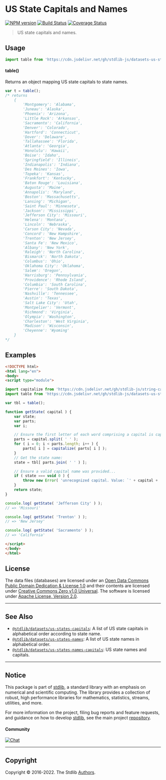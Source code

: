 <!--

@license Apache-2.0

Copyright (c) 2018 The Stdlib Authors.

Licensed under the Apache License, Version 2.0 (the "License");
you may not use this file except in compliance with the License.
You may obtain a copy of the License at

   http://www.apache.org/licenses/LICENSE-2.0

Unless required by applicable law or agreed to in writing, software
distributed under the License is distributed on an "AS IS" BASIS,
WITHOUT WARRANTIES OR CONDITIONS OF ANY KIND, either express or implied.
See the License for the specific language governing permissions and
limitations under the License.

-->

# US State Capitals and Names

[![NPM version][npm-image]][npm-url] [![Build Status][test-image]][test-url] [![Coverage Status][coverage-image]][coverage-url] <!-- [![dependencies][dependencies-image]][dependencies-url] -->

> US state capitals and names.



<section class="usage">

## Usage

```javascript
import table from 'https://cdn.jsdelivr.net/gh/stdlib-js/datasets-us-states-capitals-names@esm/index.mjs';
```

#### table()

Returns an object mapping US state capitals to state names.

```javascript
var t = table();
/* returns
    {
        'Montgomery': 'Alabama',
        'Juneau': 'Alaska',
        'Phoenix': 'Arizona',
        'Little Rock': 'Arkansas',
        'Sacramento': 'California',
        'Denver': 'Colorado',
        'Hartford': 'Connecticut',
        'Dover': 'Delaware',
        'Tallahassee': 'Florida',
        'Atlanta': 'Georgia',
        'Honolulu': 'Hawaii',
        'Boise': 'Idaho',
        'Springfield': 'Illinois',
        'Indianapolis': 'Indiana',
        'Des Moines': 'Iowa',
        'Topeka': 'Kansas',
        'Frankfort': 'Kentucky',
        'Baton Rouge': 'Louisiana',
        'Augusta': 'Maine',
        'Annapolis': 'Maryland',
        'Boston': 'Massachusetts',
        'Lansing': 'Michigan',
        'Saint Paul': 'Minnesota',
        'Jackson': 'Mississippi',
        'Jefferson City': 'Missouri',
        'Helena': 'Montana',
        'Lincoln': 'Nebraska',
        'Carson City': 'Nevada',
        'Concord': 'New Hampshire',
        'Trenton': 'New Jersey',
        'Santa Fe': 'New Mexico',
        'Albany': 'New York',
        'Raleigh': 'North Carolina',
        'Bismarck': 'North Dakota',
        'Columbus': 'Ohio',
        'Oklahoma City': 'Oklahoma',
        'Salem': 'Oregon',
        'Harrisburg': 'Pennsylvania',
        'Providence': 'Rhode Island',
        'Columbia': 'South Carolina',
        'Pierre': 'South Dakota',
        'Nashville': 'Tennessee',
        'Austin': 'Texas',
        'Salt Lake City': 'Utah',
        'Montpelier': 'Vermont',
        'Richmond': 'Virginia',
        'Olympia': 'Washington',
        'Charleston': 'West Virginia',
        'Madison': 'Wisconsin',
        'Cheyenne': 'Wyoming'
    }
*/
```

</section>

<!-- /.usage -->

<section class="examples">

## Examples

<!-- eslint no-undef: "error" -->

```html
<!DOCTYPE html>
<html lang="en">
<body>
<script type="module">

import capitalize from 'https://cdn.jsdelivr.net/gh/stdlib-js/string-capitalize@esm/index.mjs';
import table from 'https://cdn.jsdelivr.net/gh/stdlib-js/datasets-us-states-capitals-names@esm/index.mjs';

var tbl = table();

function getState( capital ) {
    var state;
    var parts;
    var i;

    // Ensure the first letter of each word comprising a capital is capitalized...
    parts = capital.split( ' ' );
    for ( i = 0; i < parts.length; i++ ) {
        parts[ i ] = capitalize( parts[ i ] );
    }
    // Get the state name:
    state = tbl[ parts.join( ' ' ) ];

    // Ensure a valid capital name was provided...
    if ( state === void 0 ) {
        throw new Error( 'unrecognized capital. Value: `' + capital + '`.' );
    }
    return state;
}

console.log( getState( 'Jefferson City' ) );
// => 'Missouri'

console.log( getState( 'Trenton' ) );
// => 'New Jersey'

console.log( getState( 'Sacramento' ) );
// => 'California'

</script>
</body>
</html>
```

</section>

<!-- /.examples -->



<!-- <license> -->

## License

The data files (databases) are licensed under an [Open Data Commons Public Domain Dedication & License 1.0][pddl-1.0] and their contents are licensed under [Creative Commons Zero v1.0 Universal][cc0]. The software is licensed under [Apache License, Version 2.0][apache-license].

<!-- </license> -->

<!-- Section for related `stdlib` packages. Do not manually edit this section, as it is automatically populated. -->

<section class="related">

* * *

## See Also

-   <span class="package-name">[`@stdlib/datasets/us-states-capitals`][@stdlib/datasets/us-states-capitals]</span><span class="delimiter">: </span><span class="description">A list of US state capitals in alphabetical order according to state name.</span>
-   <span class="package-name">[`@stdlib/datasets/us-states-names`][@stdlib/datasets/us-states-names]</span><span class="delimiter">: </span><span class="description">A list of US state names in alphabetical order.</span>
-   <span class="package-name">[`@stdlib/datasets/us-states-names-capitals`][@stdlib/datasets/us-states-names-capitals]</span><span class="delimiter">: </span><span class="description">US state names and capitals.</span>

</section>

<!-- /.related -->

<!-- Section for all links. Make sure to keep an empty line after the `section` element and another before the `/section` close. -->


<section class="main-repo" >

* * *

## Notice

This package is part of [stdlib][stdlib], a standard library with an emphasis on numerical and scientific computing. The library provides a collection of robust, high performance libraries for mathematics, statistics, streams, utilities, and more.

For more information on the project, filing bug reports and feature requests, and guidance on how to develop [stdlib][stdlib], see the main project [repository][stdlib].

#### Community

[![Chat][chat-image]][chat-url]

---

## Copyright

Copyright &copy; 2016-2022. The Stdlib [Authors][stdlib-authors].

</section>

<!-- /.stdlib -->

<!-- Section for all links. Make sure to keep an empty line after the `section` element and another before the `/section` close. -->

<section class="links">

[npm-image]: http://img.shields.io/npm/v/@stdlib/datasets-us-states-capitals-names.svg
[npm-url]: https://npmjs.org/package/@stdlib/datasets-us-states-capitals-names

[test-image]: https://github.com/stdlib-js/datasets-us-states-capitals-names/actions/workflows/test.yml/badge.svg?branch=main
[test-url]: https://github.com/stdlib-js/datasets-us-states-capitals-names/actions/workflows/test.yml?query=branch:main

[coverage-image]: https://img.shields.io/codecov/c/github/stdlib-js/datasets-us-states-capitals-names/main.svg
[coverage-url]: https://codecov.io/github/stdlib-js/datasets-us-states-capitals-names?branch=main

<!--

[dependencies-image]: https://img.shields.io/david/stdlib-js/datasets-us-states-capitals-names.svg
[dependencies-url]: https://david-dm.org/stdlib-js/datasets-us-states-capitals-names/main

-->

[chat-image]: https://img.shields.io/gitter/room/stdlib-js/stdlib.svg
[chat-url]: https://gitter.im/stdlib-js/stdlib/

[stdlib]: https://github.com/stdlib-js/stdlib

[stdlib-authors]: https://github.com/stdlib-js/stdlib/graphs/contributors

[umd]: https://github.com/umdjs/umd
[es-module]: https://developer.mozilla.org/en-US/docs/Web/JavaScript/Guide/Modules

[deno-url]: https://github.com/stdlib-js/datasets-us-states-capitals-names/tree/deno
[umd-url]: https://github.com/stdlib-js/datasets-us-states-capitals-names/tree/umd
[esm-url]: https://github.com/stdlib-js/datasets-us-states-capitals-names/tree/esm
[branches-url]: https://github.com/stdlib-js/datasets-us-states-capitals-names/blob/main/branches.md

[pddl-1.0]: http://opendatacommons.org/licenses/pddl/1.0/

[cc0]: https://creativecommons.org/publicdomain/zero/1.0

[apache-license]: https://www.apache.org/licenses/LICENSE-2.0

[csv]: https://tools.ietf.org/html/rfc4180

<!-- <related-links> -->

[@stdlib/datasets/us-states-capitals]: https://github.com/stdlib-js/datasets-us-states-capitals/tree/esm

[@stdlib/datasets/us-states-names]: https://github.com/stdlib-js/datasets-us-states-names/tree/esm

[@stdlib/datasets/us-states-names-capitals]: https://github.com/stdlib-js/datasets-us-states-names-capitals/tree/esm

<!-- </related-links> -->

</section>

<!-- /.links -->
